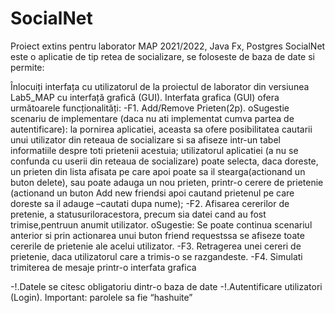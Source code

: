 # SocialNet

Proiect extins pentru laborator MAP 2021/2022, Java Fx, Postgres
SocialNet este o aplicatie de tip retea de socializare, se foloseste de baza de date si permite:

Înlocuiți interfața cu utilizatorul de la proiectul de laborator din versiunea Lab5_MAP  cu interfață grafică (GUI).
Interfata grafica (GUI) ofera următoarele funcționalități:
-F1. Add/Remove Prieten(2p). oSugestie   scenariu   de   implementare   (daca   nu   ati   implementat   cumva   partea   de autentificare): 
  la pornirea aplicatiei, aceasta sa ofere posibilitatea cautarii unui utilizator din  reteaua  de  socializare  si  sa afiseze  intr-un  tabel  informatiile  despre 
  toti  prietenii acestuia;  utilizatorul  aplicatiei    (a  nu  se  confunda  cu  userii  din  reteaua  de  socializare) poate selecta,  daca doreste,  
  un prieten din lista  afisata  pe  care  apoi poate sa il stearga(actionand  un  buton  delete),  sau  poate  adauga  un  nou  prieten,  printr-o  cerere  de prietenie
  (actionand un buton Add new friendsi apoi cautand prietenul pe care doreste sa il adauge –cautati dupa nume);
-F2. Afisarea cererilor de pretenie, a statusuriloracestora, precum sia datei cand au fost trimise,pentruun anumit utilizator. oSugestie: 
  Se poate continua scenariul anterior si prin actionarea unui buton friend requestssa se afiseze toate cererile de prietenie ale acelui utilizator. 
-F3. Retragerea unei cereri de prietenie, daca utilizatorul care a trimis-o se razgandeste.
-F4. Simulati trimiterea de mesaje printr-o interfata grafica


-!.Datele se citesc obligatoriu dintr-o baza de date
-!.Autentificare utilizatori (Login). Important: parolele sa fie “hashuite”
